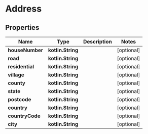 
# Address

## Properties
Name | Type | Description | Notes
------------ | ------------- | ------------- | -------------
**houseNumber** | **kotlin.String** |  |  [optional]
**road** | **kotlin.String** |  |  [optional]
**residential** | **kotlin.String** |  |  [optional]
**village** | **kotlin.String** |  |  [optional]
**county** | **kotlin.String** |  |  [optional]
**state** | **kotlin.String** |  |  [optional]
**postcode** | **kotlin.String** |  |  [optional]
**country** | **kotlin.String** |  |  [optional]
**countryCode** | **kotlin.String** |  |  [optional]
**city** | **kotlin.String** |  |  [optional]



